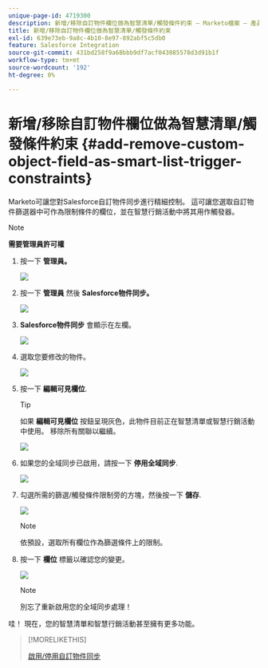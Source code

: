 ```yaml
---
unique-page-id: 4719300
description: 新增/移除自訂物件欄位做為智慧清單/觸發條件約束 — Marketo檔案 — 產品檔案
title: 新增/移除自訂物件欄位做為智慧清單/觸發條件約束
exl-id: 639e73eb-9a8c-4b10-8e97-892abf5c5db0
feature: Salesforce Integration
source-git-commit: 431bd258f9a68bbb9df7acf043085578d3d91b1f
workflow-type: tm+mt
source-wordcount: '192'
ht-degree: 0%

---
```


# 新增/移除自訂物件欄位做為智慧清單/觸發條件約束 {#add-remove-custom-object-field-as-smart-list-trigger-constraints}

Marketo可讓您對Salesforce自訂物件同步進行精細控制。 這可讓您選取自訂物件篩選器中可作為限制條件的欄位，並在智慧行銷活動中將其用作觸發器。

>[!NOTE]
>
>**需要管理員許可權**

1. 按一下 **管理員。**

   ![](assets/image2014-12-10-13-3a9-3a47.png)

1. 按一下 **管理員** 然後 **Salesforce物件同步。**

   ![](assets/image2015-12-11-15-3a11-3a41.png)

1. **Salesforce物件同步** 會顯示在左欄。

   ![](assets/image2015-12-11-15-3a15-3a15.png)

1. 選取您要修改的物件。

   ![](assets/image2014-12-10-13-3a10-3a11.png)

1. 按一下 **編輯可見欄位**.

   >[!TIP]
   >
   >如果 **編輯可見欄位** 按鈕呈現灰色，此物件目前正在智慧清單或智慧行銷活動中使用。 移除所有關聯以繼續。

   ![](assets/image2014-12-10-13-3a10-3a25.png)

1. 如果您的全域同步已啟用，請按一下 **停用全域同步**.

   ![](assets/image2014-12-10-13-3a10-3a36.png)

1. 勾選所需的篩選/觸發條件限制旁的方塊，然後按一下 **儲存**.

   ![](assets/image2014-12-10-13-3a10-3a47.png)

   >[!NOTE]
   >
   >依預設，選取所有欄位作為篩選條件上的限制。

1. 按一下 **欄位** 標籤以確認您的變更。

   ![](assets/image2014-12-10-13-3a10-3a56.png)

   >[!NOTE]
   >
   >別忘了重新啟用您的全域同步處理！

哇！ 現在，您的智慧清單和智慧行銷活動甚至擁有更多功能。

>[!MORELIKETHIS]
>
>[啟用/停用自訂物件同步](/help/marketo/product-docs/crm-sync/salesforce-sync/setup/optional-steps/enable-disable-custom-object-sync.md)
